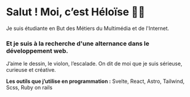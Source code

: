 # Salut ! Moi, c’est Héloïse 👋🏻
Je suis étudiante en But des Métiers du Multimédia et de l'Internet.
### Et je suis à la recherche d'une alternance dans le développement web.

J’aime le dessin, le violon, l’escalade. On dit de moi que je suis sérieuse, curieuse et créative.

**Les outils que j’utilise en programmation :**
Svelte, React, Astro, Tailwind, Scss, Ruby on rails
